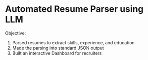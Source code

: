 # Automated Resume Parser using LLM

Objective:
1. Parsed resumes to extract skills, experience, and education
2. Made the parsing into standard JSON output
3. Built an interactive Dashboard for recruiters
